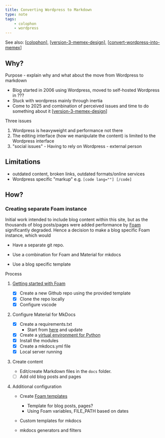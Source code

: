 ```yaml
---
title: Converting Wordpress to Markdown
type: note
tags: 
    - colophon
    - wordpress
---
```


See also: [[colophon]], [[version-3-memex-design]], [[convert-wordpress-into-memex]]


## Why?

Purpose - explain why and what about the move from Wordpress to markdown

- Blog started in 2006 using Wordpress, moved to self-hosted Wordpress in ???
- Stuck with wordpress mainly through inertia
- Come to 2025 and combination of perceived issues and time to do something about it [[version-3-memex-design]]

Three issues

1. Wordpress is heavyweight and performance not there 
2. The editing interface (how we manipulate the content) is limited to the Wordpress interface
3. "social issues" - Having to rely on Wordpress - external person

## Limitations

- outdated content, broken links, outdated formats/online services
- Wordpress specific "markup" e.g. `[code lang=""] [/code]`

## How?

### Creating separate Foam instance

Initial work intended to include blog content within this site, but as the thousands of blog posts/pages were added performance by [Foam](https://foambubble.github.io/foam/) significantly degraded. Hence a decision to make a blog specific Foam instance, which would

- Have a separate git repo.

- Use a combination for Foam and Material for mkdocs

- Use a blog specific template

Process

1. [Getting started with Foam](https://foambubble.github.io/foam/#getting-started)

    - [x] Create a new Github repo using the provided template
    - [x] Clone the repo locally
    - [x] Configure vscode

2. Configure Material for MkDocs

    - [x] Create a requirements.txt
        - Start from [here](https://github.com/Jackiexiao/foam-mkdocs-template/blob/master/requirements.txt) and update
    - [x] Create a [virtual environment for Python](https://packaging.python.org/en/latest/guides/installing-using-pip-and-virtual-environments/)
    - [x] Install the modules
    - [x] Create a mkdocs.yml file
    - [x] Local server running

3. Create content 

    - Edit/create Markdown files in the `docs` folder.
    - [ ] Add old blog posts and pages

4. Additional configuration

    - Create [Foam templates](https://foambubble.github.io/foam/user/features/note-templates)

        - Template for blog posts, pages?
        - Using Foam variables, FILE_PATH based on dates

    - Custom templates for mkdocs
    - mkdocs generators and filters



[//begin]: # "Autogenerated link references for markdown compatibility"
[colophon]: colophon "About (Colophon)"
[version-3-memex-design]: version-3-memex-design "Memex - Version 3"
[convert-wordpress-into-memex]: convert-wordpress-into-memex "Convert Wordpress into Memex"
[//end]: # "Autogenerated link references"